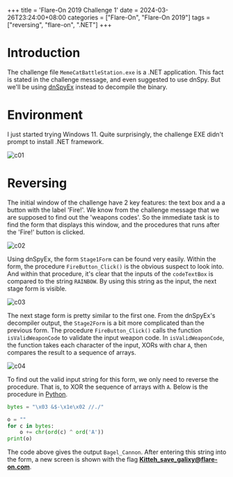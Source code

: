 +++
title = 'Flare-On 2019 Challenge 1'
date = 2024-03-26T23:24:00+08:00
categories = ["Flare-On", "Flare-On 2019"]
tags = ["reversing", "flare-on", ".NET"]
+++

# Introduction

The challenge file `MemeCatBattleStation.exe` is a .NET application. This fact
is stated in the challenge message, and even suggested to use dnSpy. But we'll
be using [dnSpyEx][dnspyex] instead to decompile the binary.

# Environment

I just started trying Windows 11. Quite surprisingly, the challenge EXE didn't
prompt to install .NET framework.

![c01](./flareon2019c01_img01.png)

# Reversing

The initial window of the challenge have 2 key features: the text box and a
a button with the label 'Fire!'. We know from the challenge message that we are
supposed to find out the 'weapons codes'. So the immediate task is to find the
form that displays this window, and the procedures that runs after the 'Fire!'
button is clicked.

![c02](./flareon2019c01_img02.png)

Using dnSpyEx, the form `Stage1Form` can be found very easily. Within the form,
the procedure `FireButton_Click()` is the obvious suspect to look into. And 
within that procedure, it's clear that the inputs of the `codeTextBox` is
compared to the string `RAINBOW`. By using this string as the input, the next
stage form is visible.

![c03](./flareon2019c01_img03.png)

The next stage form is pretty similar to the first one. From the dnSpyEx's
decompiler output, the `Stage2Form` is a bit more complicated than the previous
form. The procedure `FireButton_Click()` calls the function `isValidWeaponCode`
to validate the input weapon code. In `isValidWeaponCode`, the function takes
each character of the input, XORs with char `A`, then compares the result to
a sequence of arrays.

![c04](./flareon2019c01_img04.png)

To find out the valid input string for this form, we only need to reverse the
procedure. That is, to XOR the sequence of arrays with `A`. Below is the
procedure in [Python][f19c01gh].

```python
bytes = "\x03 &$-\x1e\x02 //./"

o = ""
for c in bytes:
    o += chr(ord(c) ^ ord('A'))
print(o)
```
The code above gives the output `Bagel_Cannon`. After entering this string into
the form, a new screen is shown with the flag **Kitteh_save_galixy@flare-on.com**.


[dnspyex]: https://github.com/dnSpyEx/dnSpy
[f19c01gh]: https://github.com/junyian/flare-on-2019/tree/main/c01